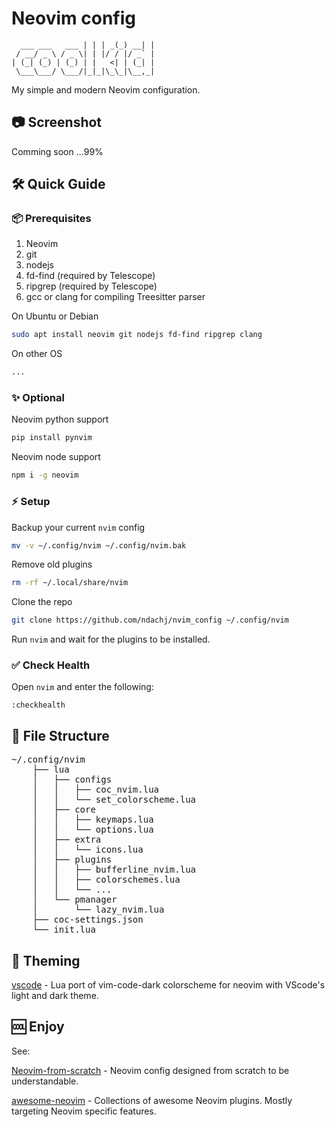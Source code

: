 # Neovim config

```
  ___ ___   ___ | | | _(_) __| |
 / __/ _ \ / _ \| | |/ / |/ _` |
| (_| (_) | (_) | |   <| | (_| |
 \___\___/ \___/|_|_|\_\_|\__,_|
```

My simple and modern Neovim configuration.

## 📷 Screenshot

Comming soon ...99%

## 🛠 Quick Guide

### 📦 Prerequisites

1. Neovim
2. git
3. nodejs
4. fd-find (required by Telescope)
5. ripgrep (required by Telescope)
6. gcc or clang for compiling Treesitter parser

On Ubuntu or Debian

```bash
sudo apt install neovim git nodejs fd-find ripgrep clang
```

On other OS

```bash
...
```

### ✨ Optional

Neovim python support

```bash
pip install pynvim
```

Neovim node support

```bash
npm i -g neovim
```

### ⚡ Setup

Backup your current `nvim` config

```bash
mv -v ~/.config/nvim ~/.config/nvim.bak
```

Remove old plugins

```bash
rm -rf ~/.local/share/nvim
```

Clone the repo

```bash
git clone https://github.com/ndachj/nvim_config ~/.config/nvim
```

Run `nvim` and wait for the plugins to be installed.

### ✅ Check Health

Open `nvim` and enter the following:

```vim
:checkhealth
```

## 📂 File Structure

<pre>
~/.config/nvim
    ├── lua
    │   ├── configs
    │   │   ├── coc_nvim.lua
    │   │   └── set_colorscheme.lua
    │   ├── core
    │   │   ├── keymaps.lua
    │   │   └── options.lua
    │   ├── extra
    │   │   └── icons.lua
    │   ├── plugins
    │   │   ├── bufferline_nvim.lua
    │   │   ├── colorschemes.lua
    │   │   └── ... 
    │   └── pmanager
    │       └── lazy_nvim.lua
    ├── coc-settings.json
    └── init.lua
</pre>

## 🎨 Theming

[vscode](https://github.com/Mofiqul/vscode.nvim) - Lua port of vim-code-dark colorscheme for neovim with VScode's light and dark theme.

## 🆒 Enjoy

See:

[Neovim-from-scratch](https://github.com/LunarVim/Neovim-from-scratch) - Neovim config designed from scratch to be understandable.

[awesome-neovim](https://github.com/rockerBOO/awesome-neovim) - Collections of awesome Neovim plugins. Mostly targeting Neovim specific features.

